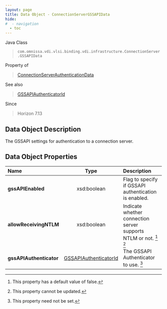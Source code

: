 ```yaml
---
layout: page
title: Data Object - ConnectionServerGSSAPIData
hide:
#  - navigation
  - toc
---
```






Java Class
> `com.omnissa.vdi.vlsi.binding.vdi.infrastructure.ConnectionServer.GSSAPIData`

Property of
> [ConnectionServerAuthenticationData](vdi.infrastructure.ConnectionServer.AuthenticationData.md#field_detail)

See also
> [GSSAPIAuthenticatorId](vdi.entity.GSSAPIAuthenticatorId.md)

Since
> Horizon 7.13


## Data Object Description

The GSSAPI settings for authentication to a connection server.

## Data Object Properties

 Name | Type | Description
:---|:---:|:---
**gssAPIEnabled**|  xsd:boolean|  Flag to specify if GSSAPI authentication is enabled.
**allowReceivingNTLM**|  xsd:boolean|  Indicate whether connection server supports NTLM or not. [^5] [^2]
**gssAPIAuthenticator**| [GSSAPIAuthenticatorId](vdi.entity.GSSAPIAuthenticatorId.md)|  The GSSAPI Authenticator to use. [^1]
 


 


[^1]: This property need not be set.
[^2]: This property cannot be updated.
[^5]: This property has a default value of false.